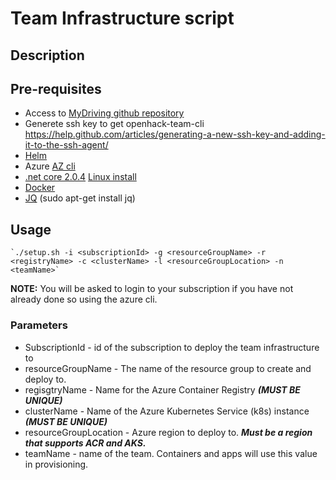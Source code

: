 # Team Infrastructure script

## Description

## Pre-requisites

- Access to [MyDriving github repository](https://github.com/Azure-Samples/openhack-devops)
- Generete ssh key to get openhack-team-cli https://help.github.com/articles/generating-a-new-ssh-key-and-adding-it-to-the-ssh-agent/
- [Helm](helm.sh)
- Azure [AZ cli](https://docs.microsoft.com/en-us/cli/azure/install-azure-cli?view=azure-cli-latest)
- [.net core 2.0.4](https://www.microsoft.com/net/download/) [Linux install](https://www.microsoft.com/net/download/linux-package-manager/ubuntu16-04/sdk-current)
- [Docker](https://docs.docker.com/install/)
- [JQ](https://stedolan.github.io/jq/) (sudo apt-get install jq)

## Usage

    `./setup.sh -i <subscriptionId> -g <resourceGroupName> -r <registryName> -c <clusterName> -l <resourceGroupLocation> -n <teamName>`

**NOTE:** You will be asked to login to your subscription if you have not already done so using the azure cli.

### Parameters

- SubscriptionId - id of the subscription to deploy the team infrastructure to
- resourceGroupName -  The name of the resource group to create and deploy to.
- regisgtryName - Name for the Azure Container Registry **_(MUST BE UNIQUE)_**
- clusterName - Name of the Azure Kubernetes Service (k8s) instance **_(MUST BE UNIQUE)_**
- resourceGroupLocation - Azure region to deploy to.  **_Must be a region that supports ACR and AKS._**
- teamName - name of the team.  Containers and apps will use this value in provisioning.
